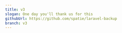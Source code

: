 ```yaml
---
title: v3
slogan: One day you'll thank us for this
githubUrl: https://github.com/spatie/laravel-backup
branch: v3
---
```

